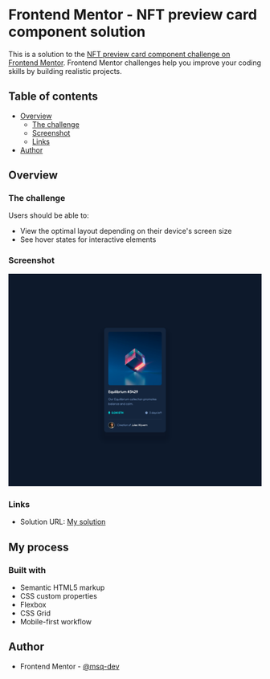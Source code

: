 # Frontend Mentor - NFT preview card component solution

This is a solution to the [NFT preview card component challenge on Frontend Mentor](https://www.frontendmentor.io/challenges/nft-preview-card-component-SbdUL_w0U). Frontend Mentor challenges help you improve your coding skills by building realistic projects.

## Table of contents

- [Overview](#overview)
  - [The challenge](#the-challenge)
  - [Screenshot](#screenshot)
  - [Links](#links)
- [Author](#author)

## Overview

### The challenge

Users should be able to:

- View the optimal layout depending on their device's screen size
- See hover states for interactive elements

### Screenshot

![](./screenshot.png)

### Links

- Solution URL: [My solution](https://msq-dev.github.io/fm-01/)

## My process

### Built with

- Semantic HTML5 markup
- CSS custom properties
- Flexbox
- CSS Grid
- Mobile-first workflow

## Author

- Frontend Mentor - [@msq-dev](https://www.frontendmentor.io/profile/msq-dev)
